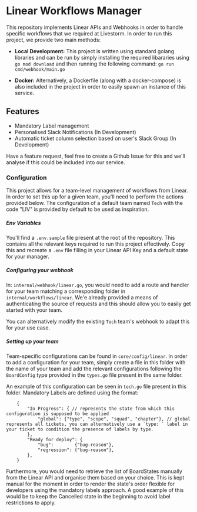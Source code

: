 # Linear Workflows Manager

This repository implements Linear APIs and Webhooks in order to handle specific workflows that we required at Livestorm. In order to run this project, we provide two main methods:

- **Local Development:** This project is written using standard golang libraries and can be run by simply installing the required libararies using `go mod download` and then running the following command: `go run cmd/webhook/main.go`

- **Docker:** Alternatively, a Dockerfile (along with a docker-compose) is also included in the project in order to easily spawn an instance of this service.

## Features

- Mandatory Label management
- Personalised Slack Notifications (In Development)
- Automatic ticket column selection based on user's Slack Group (In Development)

Have a feature request, feel free to create a Github Issue for this and we'll analyse if this could be included into our service.
 
### Configuration
This project allows for a team-level management of workflows from Linear. In order to set this up for a given team, you'll need to perform the actions provided below. The configuration of a default team named `Tech` with the code "LIV" is provided by default to be used as inspiration.

##### Env Variables
You'll find a `.env.sample` file present at the root of the repository. This contains all the relevant keys required to run this project effectively. Copy this and recreate a `.env` file filling in your Linear API Key and a default state for your manager.

##### Configuring your webhook
In: `internal/webhook/linear.go`, you would need to add a route and handler for your team matching a corresponding folder in `internal/workflows/linear`. We'e already provided a means of authenticating the source of requests and this should allow you to easily get started with your team.

You can alternatively modify the existing `Tech` team's webhook to adapt this for your use case.

##### Setting up your team
Team-specific configurations can be found in `core/config/linear`. In order to add a configuration for your team, simply create a file in this folder with the name of your team and add the relevant configurations following the `BoardConfig` type provided in the `types.go` file present in the same folder.

An example of this configuration can be seen in `tech.go` file present in this folder. Mandatory Labels are defined using the format:

```
    {
		"In Progress": { // represents the state from which this configuration is supposed to be applied
			"global": {"type", "scope", "squad", "chapter"}, // global represents all tickets, you can alternatively use a `type: ` label in your ticket to condition the presence of labels by type. 
		},
		"Ready for deploy": {
			"bug":        {"bug-reason"},
			"regression": {"bug-reason"},
		},
	}
```

Furthermore, you would need to retrieve the list of BoardStates manually from the Linear API and organise them based on your choice. This is kept manual for the moment in order to render the state's order flexible for developers using the mandatory labels approach. A good example of this would be to keep the Cancelled state in the beginning to avoid label restrictions to apply.